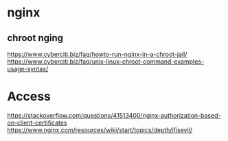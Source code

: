 # nginx

## chroot nging
https://www.cyberciti.biz/faq/howto-run-nginx-in-a-chroot-jail/
https://www.cyberciti.biz/faq/unix-linux-chroot-command-examples-usage-syntax/

# Access
https://stackoverflow.com/questions/41513400/nginx-authorization-based-on-client-certificates
https://www.nginx.com/resources/wiki/start/topics/depth/ifisevil/